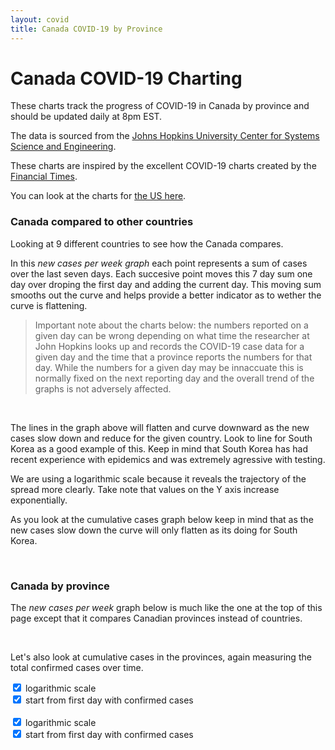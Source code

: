 ```yaml
---
layout: covid
title: Canada COVID-19 by Province
---
```


# Canada COVID-19 Charting

These charts track the progress of COVID-19 in Canada by province and should be updated daily at 8pm EST.

The data is sourced from the [Johns Hopkins University Center for
Systems Science and
Engineering](https://github.com/CSSEGISandData/COVID-19).

These charts are inspired by the excellent COVID-19 charts created by the
[Financial Times](https://www.ft.com/coronavirus-latest). 

You can look at the charts for [the US here](/usa_covid).

### Canada compared to other countries

Looking at 9 different countries to see how the Canada compares.

In this *new cases per week graph* each point represents a sum of
cases over the last seven days. Each succesive point moves this 7 day
sum one day over droping the first day and adding the current
day. This moving sum smooths out the curve and helps provide a better
indicator as to wether the curve is flattening.

> Important note about the charts below: the numbers reported on a
> given day can be wrong depending on what time the researcher at John
> Hopkins looks up and records the COVID-19 case data for a given day
> and the time that a province reports the numbers for that day. While
> the numbers for a given day may be innaccuate this is normally fixed
> on the next reporting day and the overall trend of the graphs is not
> adversely affected.

<canvas id="country-confirmed-new-cases-week-window" width="770" height="577"></canvas>
<br/>

The lines in the graph above will flatten and curve downward as the
new cases slow down and reduce for the given country. Look to line for
South Korea as a good example of this. Keep in mind that South Korea
has had recent experience with epidemics and was extremely agressive
with testing.

We are using a logarithmic scale because it reveals the trajectory of
the spread more clearly.  Take note that values on the Y axis increase
exponentially.

As you look at the cumulative cases graph below keep in mind that as
the new cases slow down the curve will only flatten as its doing for
South Korea.

<canvas id="country-confirmed" width="770" height="577"></canvas>
<br/>

### Canada by province

The *new cases per week* graph below is much like the one at the top of this page
except that it compares Canadian provinces instead of countries.

<canvas id="canada-confirmed-new-cases-week-window" width="770" height="577"></canvas>
<br/>

Let's also look at cumulative cases in the provinces, again measuring
the total confirmed cases over time.

<canvas id="canada-confirmed" width="770" height="577"></canvas>

<div class="row">
	<div class="col-md-5">
		<div class="checkbox">
			<label for="canada-confirmed_log-scale-button">
				<input type="checkbox" id="canada-confirmed_log-scale-button" name="canada-confirmed_log-scale-button" checked="true"> logarithmic scale
			</label>
		</div>
	</div>
	<div class="col-md-7">
		<div class="checkbox">
			<label for="canada-confirmed_zero-button">
				<input type="checkbox" id="canada-confirmed_zero-button" name="canada-confirmed_zero-button" checked="true"> start from first day with confirmed cases
			</label>
		</div>
	</div>
</div>
<!--
<input type="checkbox" id="canada-confirmed_log-scale-button" name="canada-confirmed-log_scale-button" checked="true">
<label for="canada-confirmed_log-scale-button">log scale</label><br>
<input type="checkbox" id="canada-confirmed_zero-button" name="canada-confirmed_zero-button" checked="true">
<label for="canada-confirmed_zero-button">from zero</label><br>
-->
<br/>
<canvas id="canada-confirmed-per-capita" width="770" height="577"></canvas>

<div class="row">
	<div class="col-md-5">
		<div class="checkbox">
			<label for="canada-confirmed-per-capita_log-scale-button">
				<input type="checkbox" id="canada-confirmed-per-capita_log-scale-button" name="canada-confirmed-per-capita_log-scale-button" checked="true"> logarithmic scale
			</label>
		</div>
	</div>
	<div class="col-md-7">
		<div class="checkbox">
			<label for="canada-confirmed-per-capita_zero-button">
				<input type="checkbox" id="canada-confirmed-per-capita_zero-button" name="canada-confirmed-per-capita_zero-button" checked="true"> start from first day with confirmed cases
			</label>
		</div>
	</div>
</div>
<!--
<img width="100%" src="/assets/images/covid_charts/CanadaConfirmedZeroStartLogScale.png"/>

<img width="100%" src="/assets/images/covid_charts/CanadaConfirmedZeroStart.png"/>

<img width="100%" src="/assets/images/covid_charts/CanadaConfirmed.png"/>

<img width="100%" src="/assets/images/covid_charts/CanadaConfirmedLogScale.png"/>

<img width="100%" src="/assets/images/covid_charts/CanadaPerCapita.png"/>

<img width="100%" src="/assets/images/covid_charts/CanadaPerCapitaZeroStart.png"/>
-->
<script src="/assets/covid-charts.js"></script>

<div style="height:100px"></div>



